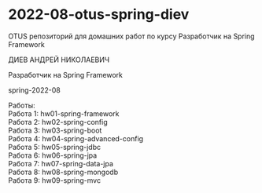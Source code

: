 # 2022-08-otus-spring-diev
OTUS репозиторий для домашних работ по курсу Разработчик на Spring Framework

ДИЕВ АНДРЕЙ НИКОЛАЕВИЧ

Разработчик на Spring Framework

spring-2022-08

Работы:  
Работа 1: hw01-spring-framework  
Работа 2: hw02-spring-config  
Работа 3: hw03-spring-boot  
Работа 4: hw04-spring-advanced-config  
Работа 5: hw05-spring-jdbc  
Работа 6: hw06-spring-jpa  
Работа 7: hw07-spring-data-jpa  
Работа 8: hw08-spring-mongodb  
Работа 9: hw09-spring-mvc  
